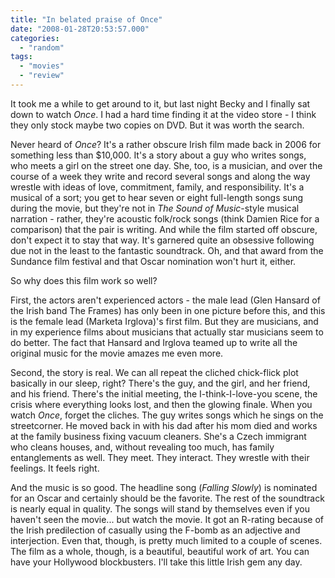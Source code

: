 ```yaml
---
title: "In belated praise of Once"
date: "2008-01-28T20:53:57.000"
categories: 
  - "random"
tags: 
  - "movies"
  - "review"
---
```


It took me a while to get around to it, but last night Becky and I finally sat down to watch _Once_. I had a hard time finding it at the video store - I think they only stock maybe two copies on DVD. But it was worth the search.

Never heard of _Once_? It's a rather obscure Irish film made back in 2006 for something less than $10,000. It's a story about a guy who writes songs, who meets a girl on the street one day. She, too, is a musician, and over the course of a week they write and record several songs and along the way wrestle with ideas of love, commitment, family, and responsibility. It's a musical of a sort; you get to hear seven or eight full-length songs sung during the movie, but they're not in _The Sound of Music_\-style musical narration - rather, they're acoustic folk/rock songs (think Damien Rice for a comparison) that the pair is writing. And while the film started off obscure, don't expect it to stay that way. It's garnered quite an obsessive following due not in the least to the fantastic soundtrack. Oh, and that award from the Sundance film festival and that Oscar nomination won't hurt it, either.

So why does this film work so well?

First, the actors aren't experienced actors - the male lead (Glen Hansard of the Irish band The Frames) has only been in one picture before this, and this is the female lead (Marketa Irglova)'s first film. But they are musicians, and in my experience films about musicians that actually star musicians seem to do better. The fact that Hansard and Irglova teamed up to write all the original music for the movie amazes me even more.

Second, the story is real. We can all repeat the cliched chick-flick plot basically in our sleep, right? There's the guy, and the girl, and her friend, and his friend. There's the initial meeting, the I-think-I-love-you scene, the crisis where everything looks lost, and then the glowing finale. When you watch _Once_, forget the cliches. The guy writes songs which he sings on the streetcorner. He moved back in with his dad after his mom died and works at the family business fixing vacuum cleaners. She's a Czech immigrant who cleans houses, and, without revealing too much, has family entanglements as well. They meet. They interact. They wrestle with their feelings. It feels right.

And the music is so good. The headline song (_Falling Slowly_) is nominated for an Oscar and certainly should be the favorite. The rest of the soundtrack is nearly equal in quality. The songs will stand by themselves even if you haven't seen the movie... but watch the movie. It got an R-rating because of the Irish predilection of casually using the F-bomb as an adjective and interjection. Even that, though, is pretty much limited to a couple of scenes. The film as a whole, though, is a beautiful, beautiful work of art. You can have your Hollywood blockbusters. I'll take this little Irish gem any day.
